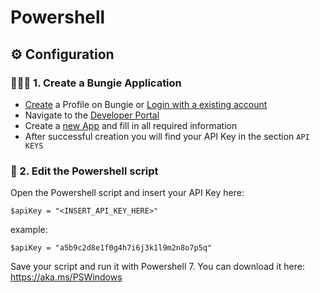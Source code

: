 # Powershell

## ⚙️ Configuration

### 👨🏻‍🔧 1. Create a Bungie Application

- [Create](https://www.bungie.net/7/en/registration) a Profile on Bungie or [Login with a existing account](https://www.bungie.net/7/en/User/SignIn)
- Navigate to the [Developer Portal](https://www.bungie.net/en/Application)
- Create a [new App](https://www.bungie.net/en/Application/Create) and fill in all required information
- After successful creation you will find your API Key in the section `API KEYS`

### 🔨 2. Edit the Powershell script
Open the Powershell script and insert your API Key here:

```$apiKey = "<INSERT_API_KEY_HERE>"```

example:

```$apiKey = "a5b9c2d8e1f0g4h7i6j3k1l9m2n8o7p5q"```

Save your script and run it with Powershell 7. You can download it here: https://aka.ms/PSWindows
